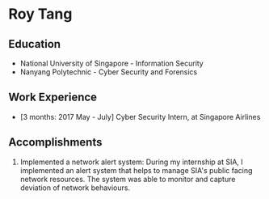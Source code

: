 # Roy Tang

## Education
* National University of Singapore - Information Security
* Nanyang Polytechnic - Cyber Security and Forensics

## Work Experience

* [3 months: 2017 May - July] Cyber Security Intern, at Singapore Airlines

## Accomplishments

1. Implemented a network alert system: During my internship at SIA, I implemented an alert system that helps to manage SIA's public facing network resources. The system was able to monitor and capture deviation of network behaviours.